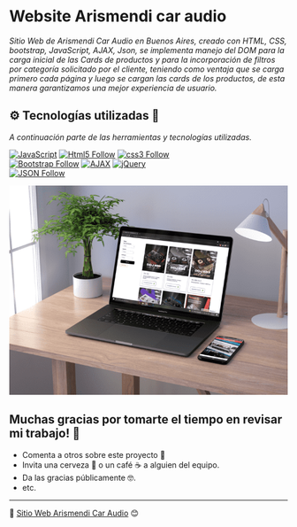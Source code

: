 # Website Arismendi car audio

_Sitio Web de Arismendi Car Audio en Buenos Aires, creado con HTML, CSS, bootstrap, JavaScript, AJAX, Json, 
se implementa manejo del DOM para la carga inicial de las Cards de productos  y para la incorporación de filtros 
por categoría solicitado por el cliente, teniendo como ventaja que se carga primero cada página y luego se cargan 
las cards de los productos, de esta manera garantizamos una mejor experiencia de usuario._

## ⚙️ Tecnologías utilizadas 🚀

_A continuación parte de las herramientas y tecnologías utilizadas._

[![JavaScript](https://img.shields.io/badge/JavaScript-F7DF1E?style=for-the-badge&logo=javascript&logoColor=white&labelColor=101010)](#)
[![Html5 Follow](https://img.shields.io/badge/HTML5-E34F26?style=for-the-badge&logo=html5&logoColor=white&labelColor=101010)](#)
[![css3 Follow](https://img.shields.io/badge/CSS3-1572B6?style=for-the-badge&logo=css3&logoColor=white&labelColor=101010)](#)
</br>
[![Bootstrap Follow](https://img.shields.io/badge/Bootstrap-563D7C?style=for-the-badge&logo=bootstrap&logoColor=white&labelColor=101010)](#)
[![AJAX](https://img.shields.io/badge/AJAX-F7DF1E?style=for-the-badge&logo=javascript&logoColor=white&labelColor=101010)](#)
[![jQuery](https://img.shields.io/badge/jQuery-F7DF1E?style=for-the-badge&logo=javascript&logoColor=white&labelColor=101010)](#)
</br>
[![JSON Follow](https://img.shields.io/badge/json-E34F26?style=for-the-badge&logo=javascript&logoColor=white&labelColor=101010)](#)



![ArismendiCarAudio](https://github.com/DanielRomero1040/web_site_Arismendi_car_audio/blob/main/imagenes/MockupArismendi.png)


## Muchas gracias por tomarte el tiempo en revisar mi trabajo! 🎁

* Comenta a otros sobre este proyecto 📢
* Invita una cerveza 🍺 o un café ☕ a alguien del equipo. 
* Da las gracias públicamente 🤓.
* etc.



---
📌 [Sitio Web Arismendi Car Audio](https://danielromero1040.github.io/web_site_Arismendi_car_audio/) 😊

